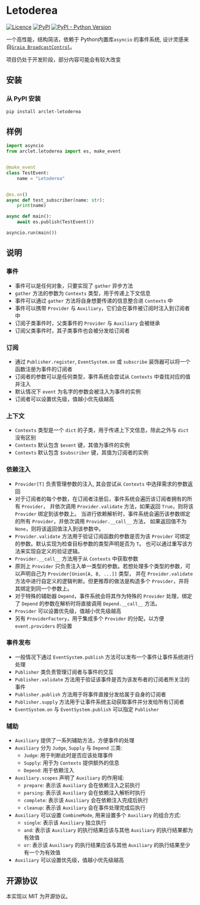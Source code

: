 # Letoderea
[![Licence](https://img.shields.io/github/license/ArcletProject/Letoderea)](https://github.com/ArcletProject/Letoderea/blob/master/LICENSE)
[![PyPI](https://img.shields.io/pypi/v/arclet-letoderea)](https://pypi.org/project/arclet-letoderea)
[![PyPI - Python Version](https://img.shields.io/pypi/pyversions/arclet-letoderea)](https://www.python.org/)

一个高性能，结构简洁，依赖于 Python内置库`asyncio` 的事件系统, 设计灵感来自[`Graia BroadcastControl`](https://github.com/GraiaProject/BroadcastControl)。

项目仍处于开发阶段，部分内容可能会有较大改变

## 安装
### 从 PyPI 安装
``` bash
pip install arclet-letoderea
```

## 样例

```python
import asyncio
from arclet.letoderea import es, make_event


@make_event
class TestEvent:
    name = "Letoderea"


@es.on()
async def test_subscriber(name: str):
    print(name)

async def main():
    await es.publish(TestEvent())

asyncio.run(main())
```

## 说明

### 事件

- 事件可以是任何对象，只要实现了 `gather` 异步方法
- `gather` 方法的参数为 `Contexts` 类型，用于传递上下文信息
- 事件可以通过 `gather` 方法将自身想要传递的信息整合进 `Contexts` 中
- 事件可以携带 `Provider` 与 `Auxiliary`，它们会在事件被订阅时注入到订阅者中
- 订阅子类事件时，父类事件的 `Provider` 与 `Auxiliary` 会被继承
- 订阅父类事件时，其子类事件也会被分发给订阅者

### 订阅

- 通过 `Publisher.register`, `EventSystem.on` 或 `subscribe` 装饰器可以将一个函数注册为事件的订阅者
- 订阅者的参数可以是任何类型，事件系统会尝试从 `Contexts` 中查找对应的值并注入
- 默认情况下 `event` 为名字的参数会被注入为事件的实例
- 订阅者可以设置优先级，值越小优先级越高

### 上下文

- `Contexts` 类型是一个 `dict` 的子类，用于传递上下文信息，除此之外与 `dict` 没有区别
- `Contexts` 默认包含 `$event` 键，其值为事件的实例
- `Contexts` 默认包含 `$subscriber` 键，其值为订阅者的实例


### 依赖注入

- `Provider[T]` 负责管理参数的注入, 其会尝试从 `Contexts` 中选择需求的参数返回
- 对于订阅者的每个参数，在订阅者注册后，事件系统会遍历该订阅者拥有的所有 `Provider`，
    并依次调用 `Provider.validate` 方法，如果返回 `True`，则将该 `Provider` 绑定到该参数上。
    当进行依赖解析时，事件系统会遍历该参数绑定的所有 `Provider`，并依次调用 `Provider.__call__` 方法，
    如果返回值不为 `None`，则将该返回值注入到该参数中。
- `Provider.validate` 方法用于验证订阅函数的参数是否为该 `Provider` 可绑定的参数。默认实现为检查目标参数的类型声明是否为 `T`。
    也可以通过重写该方法来实现自定义的验证逻辑。
- `Provider.__call__` 方法用于从 `Contexts` 中获取参数
- 原则上 `Provider` 只负责注入单一类型的参数。若想处理多个类型的参数，可以声明自己为 `Provider[Union[A, B, ...]]` 类型，
    并在 `Provider.validate` 方法中进行自定义的逻辑判断。但更推荐的做法是构造多个 `Provider`，并将其绑定到同一个参数上。
- 对于特殊的辅助器 `Depend`，事件系统会将其作为特殊的 `Provider` 处理，绑定了 `Depend` 的参数在解析时将直接调用
    `Depend.__call__` 方法。
- `Provider` 可以设置优先级，值越小优先级越高
- 另有 `ProviderFactory`，用于集成多个 `Provider` 的分配，以方便 `event.providers` 的设置

### 事件发布

- 一般情况下通过 `EventSystem.publish` 方法可以发布一个事件让事件系统进行处理
- `Publisher` 类负责管理订阅者与事件的交互
- `Publisher.validate` 方法用于验证该事件是否为该发布者的订阅者所关注的事件
- `Publisher.publish` 方法用于将事件直接分发给属于自身的订阅者
- `Publisher.supply` 方法用于让事件系统主动获取事件并分发给所有订阅者
- `EventSystem.on` 与 `EventSystem.publish` 可以指定 `Publisher`

### 辅助

- `Auxiliary` 提供了一系列辅助方法，方便事件的处理
- `Auxiliary` 分为 `Judge`, `Supply` 与 `Depend` 三类:
    - `Judge`: 用于判断此时是否应该处理事件
    - `Supply`: 用于为 `Contexts` 提供额外的信息
    - `Depend`: 用于依赖注入
- `Auxiliary.scopes` 声明了 `Auxiliary` 的作用域:
    - `prepare`: 表示该 `Auxiliary` 会在依赖注入之前执行
    - `parsing`: 表示该 `Auxiliary` 会在依赖注入解析时执行
    - `complete`: 表示该 `Auxiliary` 会在依赖注入完成后执行
    - `cleanup`: 表示该 `Auxiliary` 会在事件处理完成后执行
- `Auxiliary` 可以设置 `CombineMode`, 用来设置多个 `Auxiliary` 的组合方式:
    - `single`: 表示该 `Auxiliary` 独立执行
    - `and`: 表示该 `Auxiliary` 的执行结果应该与其他 `Auxiliary` 的执行结果都为有效值
    - `or`: 表示该 `Auxiliary` 的执行结果应该与其他 `Auxiliary` 的执行结果至少有一个为有效值
- `Auxiliary` 可以设置优先级，值越小优先级越高

## 开源协议
本实现以 MIT 为开源协议。
